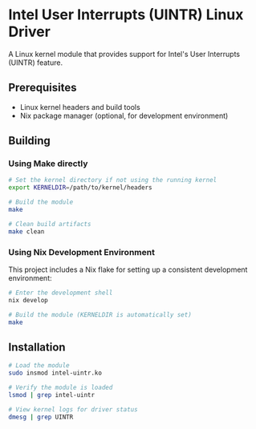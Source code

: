 # Intel User Interrupts (UINTR) Linux Driver

A Linux kernel module that provides support for Intel's User Interrupts (UINTR) feature.

## Prerequisites

- Linux kernel headers and build tools
- Nix package manager (optional, for development environment)

## Building

### Using Make directly

```bash
# Set the kernel directory if not using the running kernel
export KERNELDIR=/path/to/kernel/headers

# Build the module
make

# Clean build artifacts
make clean
```

### Using Nix Development Environment

This project includes a Nix flake for setting up a consistent development environment:

```bash
# Enter the development shell
nix develop

# Build the module (KERNELDIR is automatically set)
make
```

## Installation

```bash
# Load the module
sudo insmod intel-uintr.ko

# Verify the module is loaded
lsmod | grep intel-uintr

# View kernel logs for driver status
dmesg | grep UINTR
```
